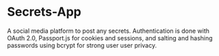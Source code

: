 # Secrets-App
A social media platform to post any secrets. Authentication is done with OAuth 2.0, Passport.js for cookies and sessions, and salting and hashing passwords using bcrypt for strong user user privacy.
